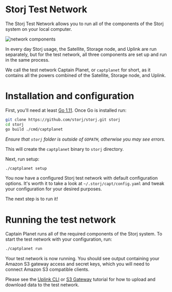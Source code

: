# Storj Test Network

The Storj Test Network allows you to run all of the components of the Storj
system on your local computer.

![network components](assets/components.png)

In every day Storj usage, the Satellite, Storage node, and Uplink are run
separately, but for the test network, all three components are set up and run
in the same process.

We call the test network Captain Planet, or `captplanet` for short, as it
contains all the powers combined of the Satellite, Storage node, and Uplink.

# Installation and configuration

First, you'll need at least [Go 1.11](https://www.golang.org/). Once Go is
installed run:

```bash
git clone https://github.com/storj/storj.git storj
cd storj
go build ./cmd/captplanet
```

_Ensure that `storj` folder is outside of `GOPATH`, otherwise you may see errors._

This will create the `captplanet` binary to `storj` directory.

Next, run setup:

```bash
./captplanet setup
```

You now have a configured Storj test network with default configuration options.
It's worth it to take a look at `~/.storj/capt/config.yaml` and tweak your
configuration for your desired purposes.

The next step is to run it!

# Running the test network

Captain Planet runs all of the required components of the Storj system. To
start the test network with your configuration, run:

```bash
./captplanet run
```

Your test network is now running. You should see output containing your
Amazon S3 gateway access and secret keys, which you will need to connect
Amazon S3 compatible clients.

Please see the [Uplink CLI](uplink-cli.md) or [S3 Gateway](s3-gateway.md)
tutorial for how to upload and download data to the test network.

